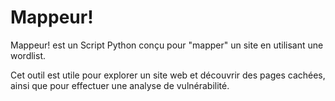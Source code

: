 # Mappeur!

Mappeur! est un Script Python conçu pour "mapper" un site en utilisant une wordlist.

Cet outil est utile pour explorer un site web et découvrir des pages cachées, ainsi que pour effectuer une analyse de vulnérabilité.
